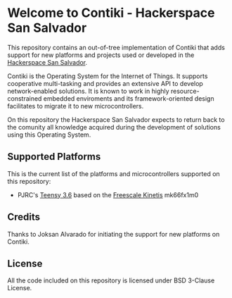 Welcome to Contiki - Hackerspace San Salvador
===================
This repository contains an out-of-tree implementation of Contiki that 
adds support for new platforms and projects used or developed in the [Hackerspace San Salvador](http://hackerspace.teubi.co/wiki/).

Contiki is the Operating System for the Internet of Things. It supports cooperative multi-tasking and provides an extensive API to develop network-enabled solutions. It is known to work in highly resource-constrained embedded enviroments and its framework-oriented design facilitates to migrate it to new microcontrollers.

On this repository the Hackerspace San Salvador expects to return back to the comunity all knowledge acquired during the development of solutions using this Operating System.

## Supported Platforms
This is the current list of the platforms and microcontrollers supported
on this repository:

- PJRC's [Teensy 3.6](https://www.pjrc.com/store/teensy36.html) based on the [Freescale Kinetis](http://www.nxp.com/products/microcontrollers-and-processors/arm-processors/kinetis-cortex-m-mcus/k-series-performance-m4:KINETIS_K_SERIES) mk66fx1m0

## Credits
Thanks to Joksan Alvarado for initiating the support for new platforms on Contiki.

## License
All the code included on this repository is licensed under BSD 3-Clause License.